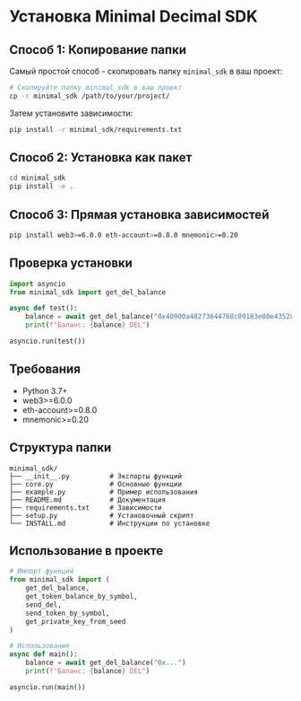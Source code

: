 # Установка Minimal Decimal SDK

## Способ 1: Копирование папки

Самый простой способ - скопировать папку `minimal_sdk` в ваш проект:

```bash
# Скопируйте папку minimal_sdk в ваш проект
cp -r minimal_sdk /path/to/your/project/
```

Затем установите зависимости:

```bash
pip install -r minimal_sdk/requirements.txt
```

## Способ 2: Установка как пакет

```bash
cd minimal_sdk
pip install -e .
```

## Способ 3: Прямая установка зависимостей

```bash
pip install web3>=6.0.0 eth-account>=0.8.0 mnemonic>=0.20
```

## Проверка установки

```python
import asyncio
from minimal_sdk import get_del_balance

async def test():
    balance = await get_del_balance("0x40900a48273644768c09183e00e43528c17a29f6")
    print(f"Баланс: {balance} DEL")

asyncio.run(test())
```

## Требования

- Python 3.7+
- web3>=6.0.0
- eth-account>=0.8.0
- mnemonic>=0.20

## Структура папки

```
minimal_sdk/
├── __init__.py          # Экспорты функций
├── core.py              # Основные функции
├── example.py           # Пример использования
├── README.md            # Документация
├── requirements.txt     # Зависимости
├── setup.py             # Установочный скрипт
└── INSTALL.md           # Инструкции по установке
```

## Использование в проекте

```python
# Импорт функций
from minimal_sdk import (
    get_del_balance,
    get_token_balance_by_symbol,
    send_del,
    send_token_by_symbol,
    get_private_key_from_seed
)

# Использование
async def main():
    balance = await get_del_balance("0x...")
    print(f"Баланс: {balance} DEL")

asyncio.run(main())
```
